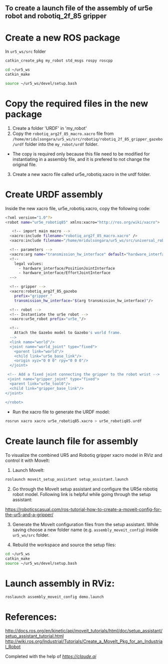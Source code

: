 ## To create a launch file of the assembly of ur5e robot and robotiq_2f_85 gripper

# Create a new ROS package
In `ur5_ws/src` folder

```bash
catkin_create_pkg my_robot std_msgs rospy roscpp
```

```bash
cd ~/ur5_ws
catkin_make
```


```bash
source ~/ur5_ws/devel/setup.bash
```

# Copy the required files in the new package
1. Create a folder 'URDF' in 'my_robot'
2. Copy the `robotiq_arg2f_85_macro.xacro` file from `/home/mridulsongara/ur5_ws/src/robotiq/robotiq_2f_85_gripper_gazebo/urdf` folder into the `my_robot/urdf` folder.
 - The copy is required only because this file need to be modified for instantiating in a assembly file, and it is prefered to not change the original file.
3. Create a new xacro file called ur5e_robotiq.xacro in the urdf folder.

# Create URDF assembly
Inside the new xacro file, ur5e_robotiq.xacro, copy the following code:
```bash
<?xml version="1.0"?>
<robot name="ur5e_robotiq85" xmlns:xacro="http://ros.org/wiki/xacro">

   <!-- import main macro -->
  <xacro:include filename="robotiq_arg2f_85_macro.xacro" />
  <xacro:include filename="/home/mridulsongara/ur5_ws/src/universal_robot/ur_description/urdf/inc/ur5e_macro.xacro" />

  <!-- parameters -->
  <xacro:arg name="transmission_hw_interface" default="hardware_interface/EffortJointInterface"/>
  <!--
    legal values:
      - hardware_interface/PositionJointInterface
      - hardware_interface/EffortJointInterface
  -->

  <!-- gripper -->
  <xacro:robotiq_arg2f_85_gazebo 
    prefix="gripper_"
    transmission_hw_interface="$(arg transmission_hw_interface)"/>

  <!-- robot -->
  <!-- Instantiate the ur5e robot -->
  <xacro:ur5e_robot prefix="ur5e_"/> 

  <!--
    Attach the Gazebo model to Gazebo's world frame.
  -->
  <link name="world"/>
  <joint name="world_joint" type="fixed">
    <parent link="world"/>
    <child link="ur5e_base_link"/>
    <origin xyz="0 0 0" rpy="0 0 0"/>
  </joint>

 <!-- Add a fixed joint connecting the gripper to the robot wrist -->
 <joint name="gripper_joint" type="fixed">
  <parent link="ur5e_tool0"/>
  <child link="gripper_base_link"/>
</joint>
 
</robot>
```
<!--
1. Include the UR5e and Robotiq macro xacro files:
```bash
<robot name="ur5e_robotiq" xmlns:xacro="http://www.ros.org/wiki/xacro">

  <xacro:include filename="ur5e_macro.xacro"/>

  <xacro:include filename="robotiq_arg2f_85_macro.xacro"/>

</robot>
```
2. Instantiate the UR5e robot macro with appropriate prefix:
```bash
<xacro:ur5e_robot prefix="ur5e_"/>
```
3. Instantiate the Robotiq gripper macro with appropriate prefix:
```bash
<xacro:robotiq_arg2f_85 prefix="gripper_"/>
```
4. Add a fixed joint connecting the gripper to the robot's wrist:
```bash
<joint name="gripper_joint" type="fixed">
  <parent link="ur5e_tool0"/>
  <child link="gripper_base_link"/>
</joint>
```
-->
- Run the xacro file to generate the URDF model:
```bash
rosrun xacro xacro ur5e_robotiq85.xacro > ur5e_robotiq85.urdf
```

# Create launch file for assembly
To visualize the combined UR5 and Robotiq gripper xacro model in RViz and control it with MoveIt:
<!--1. Launch RViz and set the 'Global Options' > 'Fixed Frame' to 'base'.
-->
<!--3. In the 'Displays' panel, set the 'RobotModel' display and choose the generated URDF file as the robot description.
-->
1. Launch MoveIt:

```bash
roslaunch moveit_setup_assistant setup_assistant.launch
```

2. Go through the MoveIt setup assistant and configure the UR5e robotiq robot model.
Following link is helpful while going through the setup assistant:

https://roboticscasual.com/ros-tutorial-how-to-create-a-moveit-config-for-the-ur5-and-a-gripper/


3. Generate the MoveIt configuration files from the setup assistant. While saving choose a new folder name (e.g. `assembly_moveit_config`) inside `ur5_ws/src` folder.

4. Rebuild the workspace and source the setup files:
```bash
cd ~/ur5_ws
catkin_make
source ~/ur5_ws/devel/setup.bash
```

# Launch assembly in RViz:

```bash
roslaunch assembly_moveit_config demo.launch
```




# References:
http://docs.ros.org/en/kinetic/api/moveit_tutorials/html/doc/setup_assistant/setup_assistant_tutorial.html
http://wiki.ros.org/Industrial/Tutorials/Create_a_MoveIt_Pkg_for_an_Industrial_Robot

Completed with the help of *https://claude.ai*
